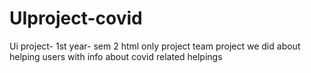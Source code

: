 # UIproject-covid
Ui project- 1st year- sem 2
html only project
team project 
we did about helping users with info about covid related helpings
